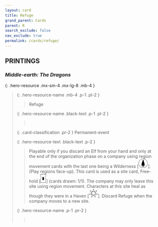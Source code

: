 ```yaml
---
layout: card
title: Refuge
grand_parent: Cards
parent: R
search_exclude: false
nav_exclude: true
permalink: /cards/refuge/
---
```


## PRINTINGS


### _Middle-earth: The Dragons_

{: .hero-resource .mx-sm-4 .mx-lg-8 .mb-4 }
> {: .hero-resource-name .mb-4 .p-1 .pl-2 }
> > <div class="card-mp"></div>
> > <div class="card-name">Refuge</div>
>
> {: .hero-resource-name .black-text .p-1 .pl-2 }
> > &nbsp;
>
> {: .card-classification .pr-2 }
> Permanent-event
>
> {: .hero-resource-text .black-text .p-2 }
> > Playable only if you discard an Elf from your hand and only at the end of the organization phase on a company using region movement cards with the last one being a Wilderness \[![](/assets/images/wilderness.svg)]. (Play regions face-up). This card is used as a site card, Free-hold \[![](/assets/images/free-hold.svg)] (cards drawn: 1/1). The company may only leave this site using region movement. Characters at this site heal as though they were in a Haven \[![](/assets/images/free-haven.svg)]. Discard Refuge when the company moves to a new site. 
> 
> {: .hero-resource-name .p-1 .pr-2 }
> > <div class="card-shield"></div>
> > <div class="card-corruption">&nbsp;</div>
